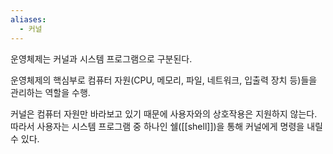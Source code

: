 ```yaml
---
aliases:
  - 커널
---
```

운영체제는 커널과 시스템 프로그램으로 구분된다.

운영체제의 핵심부로 컴퓨터 자원(CPU, 메모리, 파일, 네트워크, 입출력 장치 등)들을 관리하는 역할을 수행. 

커널은 컴퓨터 자원만 바라보고 있기 때문에 사용자와의 상호작용은 지원하지 않는다.    
따라서 사용자는 시스템 프로그램 중 하나인 쉘([[shell]])을 통해 커널에게 명령을 내릴 수 있다. 
